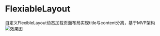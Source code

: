 # FlexiableLayout
自定义FlexibleLayout动态加载页面布局实现title与content分离，基于MVP架构
![效果图](http://orbm62bsw.bkt.clouddn.com/FlexibleLayout.gif)
